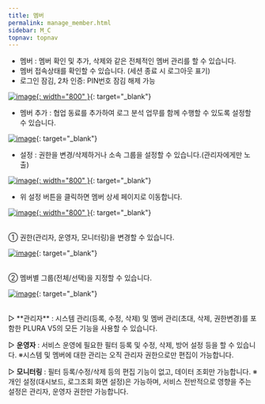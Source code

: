 ```yaml
---
title: 멤버
permalink: manage_member.html
sidebar: M_C
topnav: topnav
---
```


- 멤버 : 멤버 확인 및 추가, 삭제와 같은 전체적인 멤버 관리를 할 수 있습니다.
- 멤버 접속상태를 확인할 수 있습니다. (세션 종료 시 로그아웃 표기)
- 로그인 잠김, 2차 인증: PIN번호 잠김 해제 가능

 [![image](/docs/images/Manual/common/manage/member/1.png){: width="800" }](/docs/images/Manual/common/manage/member/1.png){: target="_blank"}

- 멤버 추가 : 협업 동료를 추가하여 로그 분석 업무를 함께 수행할 수 있도록 설정할 수 있습니다.

 [![image](/docs/images/Manual/common/manage/member/2.png)](/docs/images/Manual/common/manage/member/2.png){: target="_blank"}

- 설정 : 권한을 변경/삭제하거나 소속 그룹을 설정할 수 있습니다.(관리자에게만 노출)

 [![image](/docs/images/Manual/common/manage/member/3.png){: width="800" }](/docs/images/Manual/common/manage/member/3.png){: target="_blank"}

- 위 설정 버튼을 클릭하면 멤버 상세 페이지로 이동합니다.

 [![image](/docs/images/Manual/common/manage/member/4.png){: width="800" }](/docs/images/Manual/common/manage/member/4.png){: target="_blank"}

<br />
① 권한(관리자, 운영자, 모니터링)을 변경할 수 있습니다.

 [![image](/docs/images/Manual/common/manage/member/5.png)](/docs/images/Manual/common/manage/member/5.png){: target="_blank"}

<br />
② 멤버별 그룹(전체/선택)을 지정할 수 있습니다.

 [![image](/docs/images/Manual/common/manage/member/6.png)](/docs/images/Manual/common/manage/member/6.png){: target="_blank"}

<br />
▷ **관리자** : 시스템 관리(등록, 수정, 삭제) 및 멤버 관리(초대, 삭제, 권한변경)를 포함한 PLURA V5의 모든 기능을 사용할 수 있습니다.

▷ **운영자** : 서비스 운영에 필요한 필터 등록 및 수정, 삭제, 방어 설정 등을 할 수 있습니다.
※시스템 및 멤버에 대한 관리는 오직 관리자 권한으로만 편집이 가능합니다.

▷ **모니터링** : 필터 등록/수정/삭제 등의 편집 기능이 없고, 데이터 조회만 가능합니다.
※개인 설정(대시보드, 로그조회 화면 설정)은 가능하며, 서비스 전반적으로 영향을 주는 설정은 관리자, 운영자 권한만 가능합니다.